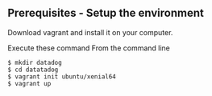 ## Prerequisites - Setup the environment

Download vagrant and install it on your computer.

Execute these command From the command line 
```
$ mkdir datadog
$ cd datatadog
$ vagrant init ubuntu/xenial64
$ vagrant up
```
